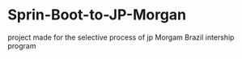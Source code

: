 # Sprin-Boot-to-JP-Morgan
project made for the selective process of jp Morgam Brazil intership program
